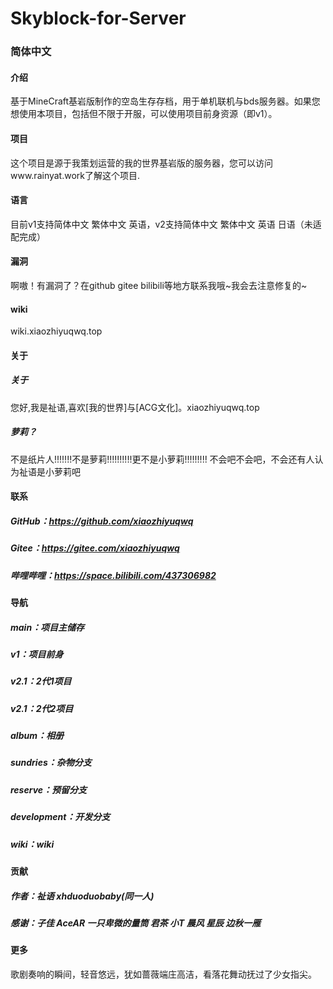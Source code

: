 # Skyblock-for-Server

### 简体中文

#### 介绍
基于MineCraft基岩版制作的空岛生存存档，用于单机联机与bds服务器。如果您想使用本项目，包括但不限于开服，可以使用项目前身资源（即v1）。

#### 项目
这个项目是源于我策划运营的我的世界基岩版的服务器，您可以访问www.rainyat.work了解这个项目.

#### 语言
目前v1支持简体中文 繁体中文 英语，v2支持简体中文 繁体中文 英语 日语（未适配完成）

#### 漏洞
啊嗷！有漏洞了？在github gitee bilibili等地方联系我哦~我会去注意修复的~

#### wiki
wiki.xiaozhiyuqwq.top

#### 关于
##### 关于
您好,我是祉语,喜欢[我的世界]与[ACG文化]。xiaozhiyuqwq.top
##### 萝莉？
不是纸片人!!!!!!!不是萝莉!!!!!!!!!!更不是小萝莉!!!!!!!!! 不会吧不会吧，不会还有人认为祉语是小萝莉吧

#### 联系
##### GitHub：https://github.com/xiaozhiyuqwq 
##### Gitee：https://gitee.com/xiaozhiyuqwq 
##### 哔哩哔哩：https://space.bilibili.com/437306982

#### 导航
##### main：项目主储存 
##### v1：项目前身 
##### v2.1：2代1项目 
##### v2.1：2代2项目 
##### album：相册 
##### sundries：杂物分支
##### reserve：预留分支
##### development：开发分支
##### wiki：wiki

#### 贡献
##### 作者：祉语 xhduoduobaby(同一人) 
##### 感谢：子佳 AceAR 一只卑微的量筒 君茶 小T 晨风 星辰 边秋一雁

#### 更多
歌剧奏响的瞬间，轻音悠远，犹如蔷薇端庄高洁，看落花舞动抚过了少女指尖。
